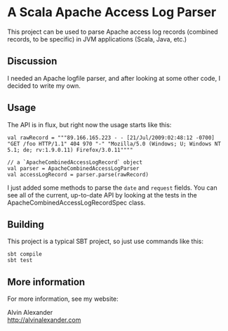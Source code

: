 # A Scala Apache Access Log Parser

This project can be used to parse Apache access log records
(combined records, to be specific) in JVM applications (Scala,
Java, etc.)


## Discussion

I needed an Apache logfile parser, and after looking at some other
code, I decided to write my own.


## Usage

The API is in flux, but right now the usage starts like this:

    val rawRecord = """89.166.165.223 - - [21/Jul/2009:02:48:12 -0700] "GET /foo HTTP/1.1" 404 970 "-" "Mozilla/5.0 (Windows; U; Windows NT 5.1; de; rv:1.9.0.11) Firefox/3.0.11""""
    
    // a `ApacheCombinedAccessLogRecord` object
    val parser = ApacheCombinedAccessLogParser
    val accessLogRecord = parser.parse(rawRecord)

I just added some methods to parse the `date` and `request` fields. You can see all of the
current, up-to-date API by looking at the tests in the ApacheCombinedAccessLogRecordSpec class.


## Building

This project is a typical SBT project, so just use commands like this:

    sbt compile
    sbt test


## More information

For more information, see my website:

Alvin Alexander  
http://alvinalexander.com


